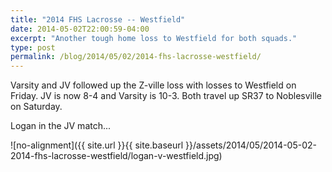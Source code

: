 ```yaml
---
title: "2014 FHS Lacrosse -- Westfield"
date: 2014-05-02T22:00:59-04:00
excerpt: "Another tough home loss to Westfield for both squads."
type: post
permalink: /blog/2014/05/02/2014-fhs-lacrosse-westfield/
---
```

Varsity and JV followed up the Z-ville loss with losses to Westfield on Friday. JV is now 8-4 and Varsity is 10-3. Both travel up SR37 to Noblesville on Saturday.

Logan in the JV match...

![no-alignment]({{ site.url }}{{ site.baseurl }}/assets/2014/05/2014-05-02-2014-fhs-lacrosse-westfield/logan-v-westfield.jpg)
